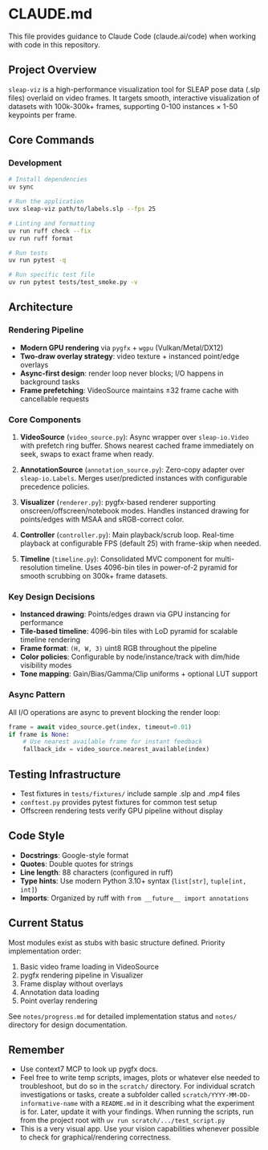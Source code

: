 # CLAUDE.md

This file provides guidance to Claude Code (claude.ai/code) when working with code in this repository.

## Project Overview

`sleap-viz` is a high-performance visualization tool for SLEAP pose data (.slp files) overlaid on video frames. It targets smooth, interactive visualization of datasets with 100k-300k+ frames, supporting 0-100 instances × 1-50 keypoints per frame.

## Core Commands

### Development
```bash
# Install dependencies
uv sync

# Run the application 
uvx sleap-viz path/to/labels.slp --fps 25

# Linting and formatting
uv run ruff check --fix
uv run ruff format  

# Run tests
uv run pytest -q

# Run specific test file
uv run pytest tests/test_smoke.py -v
```

## Architecture

### Rendering Pipeline
- **Modern GPU rendering** via `pygfx` + `wgpu` (Vulkan/Metal/DX12)
- **Two-draw overlay strategy**: video texture + instanced point/edge overlays
- **Async-first design**: render loop never blocks; I/O happens in background tasks
- **Frame prefetching**: VideoSource maintains ±32 frame cache with cancellable requests

### Core Components

1. **VideoSource** (`video_source.py`): Async wrapper over `sleap-io.Video` with prefetch ring buffer. Shows nearest cached frame immediately on seek, swaps to exact frame when ready.

2. **AnnotationSource** (`annotation_source.py`): Zero-copy adapter over `sleap-io.Labels`. Merges user/predicted instances with configurable precedence policies.

3. **Visualizer** (`renderer.py`): pygfx-based renderer supporting onscreen/offscreen/notebook modes. Handles instanced drawing for points/edges with MSAA and sRGB-correct color.

4. **Controller** (`controller.py`): Main playback/scrub loop. Real-time playback at configurable FPS (default 25) with frame-skip when needed.

5. **Timeline** (`timeline.py`): Consolidated MVC component for multi-resolution timeline. Uses 4096-bin tiles in power-of-2 pyramid for smooth scrubbing on 300k+ frame datasets.

### Key Design Decisions

- **Instanced drawing**: Points/edges drawn via GPU instancing for performance
- **Tile-based timeline**: 4096-bin tiles with LoD pyramid for scalable timeline rendering
- **Frame format**: `(H, W, 3)` uint8 RGB throughout the pipeline
- **Color policies**: Configurable by node/instance/track with dim/hide visibility modes
- **Tone mapping**: Gain/Bias/Gamma/Clip uniforms + optional LUT support

### Async Pattern
All I/O operations are async to prevent blocking the render loop:
```python
frame = await video_source.get(index, timeout=0.01)
if frame is None:
    # Use nearest available frame for instant feedback
    fallback_idx = video_source.nearest_available(index)
```

## Testing Infrastructure

- Test fixtures in `tests/fixtures/` include sample .slp and .mp4 files
- `conftest.py` provides pytest fixtures for common test setup
- Offscreen rendering tests verify GPU pipeline without display

## Code Style

- **Docstrings**: Google-style format
- **Quotes**: Double quotes for strings
- **Line length**: 88 characters (configured in ruff)
- **Type hints**: Use modern Python 3.10+ syntax (`list[str]`, `tuple[int, int]`)
- **Imports**: Organized by ruff with `from __future__ import annotations`

## Current Status

Most modules exist as stubs with basic structure defined. Priority implementation order:
1. Basic video frame loading in VideoSource
2. pygfx rendering pipeline in Visualizer  
3. Frame display without overlays
4. Annotation data loading
5. Point overlay rendering

See `notes/progress.md` for detailed implementation status and `notes/` directory for design documentation.

## Remember
- Use context7 MCP to look up pygfx docs.
- Feel free to write temp scripts, images, plots or whatever else needed to troubleshoot, but do so in the `scratch/` directory. For individual scratch investigations or tasks, create a subfolder called `scratch/YYYY-MM-DD-informative-name` with a `README.md` in it describing what the experiment is for. Later, update it with your findings. When running the scripts, run from the project root with `uv run scratch/.../test_script.py`
- This is a very visual app. Use your vision capabilities whenever possible to check for graphical/rendering correctness.